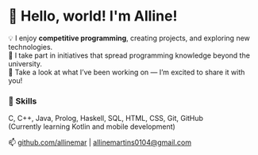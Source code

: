 # 👋 Hello, world! I'm Alline! 

💡 I enjoy **competitive programming**, creating projects, and exploring new technologies.  
🌱 I take part in initiatives that spread programming knowledge beyond the university.  
📂 Take a look at what I’ve been working on — I’m excited to share it with you!

### 🔧 Skills  
C, C++, Java, Prolog, Haskell, SQL, HTML, CSS, Git, GitHub  
(Currently learning Kotlin and mobile development)

📫 [github.com/allinemar](https://github.com/allinemar) | allinemartins0104@gmail.com  

